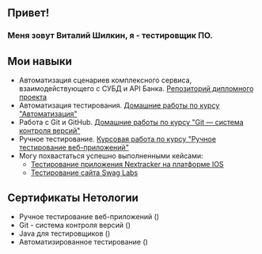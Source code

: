## Привет! 
### Меня зовут Виталий Шилкин, я - тестировщик ПО.

## Мои навыки
* Автоматизация сценариев комплексного сервиса, взаимодействующего с СУБД и API Банка. [Репозиторий дипломного проекта](https://github.com/Vito-jj/Diplom-QA46)
* Автоматизация тестирования. [Домашние работы по курсу "Автоматизация"](https://github.com/stars/Vito-jj/lists/homework-automation)
* Работа с Git и GitHub. [Домашние работы по курсу "Git — система контроля версий"](https://github.com/stars/Vito-jj/lists/homework-git)
* Ручное тестирование. [Курсовая работа по курсу "Ручное тестирование веб-приложений"](https://docs.google.com/spreadsheets/d/1f3yvwc-gkYt0vWHcHiGAZD7bmK5mu_ucfVjjzbuKiW4/edit#gid=1109388154)
* Могу похвастаться успешно выполненными кейсами:
    + [Тестирование приложения Nextracker на платформе IOS](https://docs.google.com/document/d/18mkC9uqFhRtltZOO0J2e9xrZjymo1W8ifUkg4l3t3vQ/edit)
    + [Тестирование сайта Swag Labs](https://docs.google.com/spreadsheets/d/1MBpl-dKKCtVLDczwwdOuQx6X3_4qSNSJ88bCl5qeUh0/edit#gid=0)

## Сертификаты Нетологии
* Ручное тестирование веб-приложений ()
* Git - система контроля версий ()
* Java для тестировщиков ()
* Автоматизированное тестирование ()
